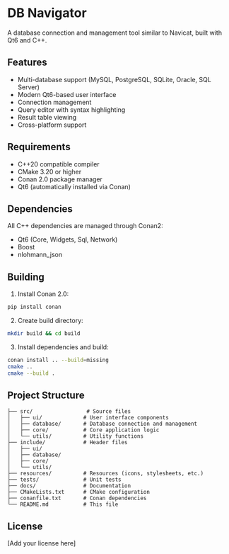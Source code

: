 # DB Navigator

A database connection and management tool similar to Navicat, built with Qt6 and C++.

## Features

- Multi-database support (MySQL, PostgreSQL, SQLite, Oracle, SQL Server)
- Modern Qt6-based user interface
- Connection management
- Query editor with syntax highlighting
- Result table viewing
- Cross-platform support

## Requirements

- C++20 compatible compiler
- CMake 3.20 or higher
- Conan 2.0 package manager
- Qt6 (automatically installed via Conan)

## Dependencies

All C++ dependencies are managed through Conan2:
- Qt6 (Core, Widgets, Sql, Network)
- Boost
- nlohmann_json

## Building

1. Install Conan 2.0:
```bash
pip install conan
```

2. Create build directory:
```bash
mkdir build && cd build
```

3. Install dependencies and build:
```bash
conan install .. --build=missing
cmake ..
cmake --build .
```

## Project Structure

```
├── src/                 # Source files
│   ├── ui/             # User interface components
│   ├── database/       # Database connection and management
│   ├── core/           # Core application logic
│   └── utils/          # Utility functions
├── include/            # Header files
│   ├── ui/
│   ├── database/
│   ├── core/
│   └── utils/
├── resources/          # Resources (icons, stylesheets, etc.)
├── tests/              # Unit tests
├── docs/               # Documentation
├── CMakeLists.txt      # CMake configuration
├── conanfile.txt       # Conan dependencies
└── README.md           # This file
```

## License

[Add your license here]